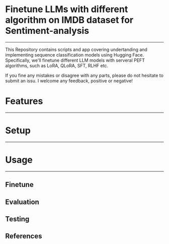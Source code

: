 # Finetune LLMs with different algorithm on IMDB dataset for Sentiment-analysis 
---
This Repository contains scripts and app covering undertanding and implementing sequence classification models using Hugging Face. Specifically, we'll finetune different LLM models with serveral PEFT algorithms, such as LoRA, QLoRA, SFT, RLHF etc.

If you fine any mistakes or disagree with any parts, please do not hesitate to submit an issu. I welcome any feedback, positive or negative!

# Features
---
# Setup
---
# Usage
---
## Finetune

## Evaluation

## Testing

## References
